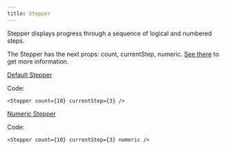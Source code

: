```yaml
---
title: Stepper
---
```


Stepper displays progress through a sequence of logical and numbered steps.

The Stepper has the next props: count, currentStep, numeric. [See there](/?path=core-progress-stepper--docs) to get more information.

[Default Stepper](/storybook/?path=/story/core-progress-stepper--default)

Code:

```tsx
<Stepper count={10} currentStep={3} />
```

[Numeric Stepper](/storybook/?path=/story/core-progress-stepper--numeric)

Code:

```tsx
<Stepper count={10} currentStep={3} numeric />
```
